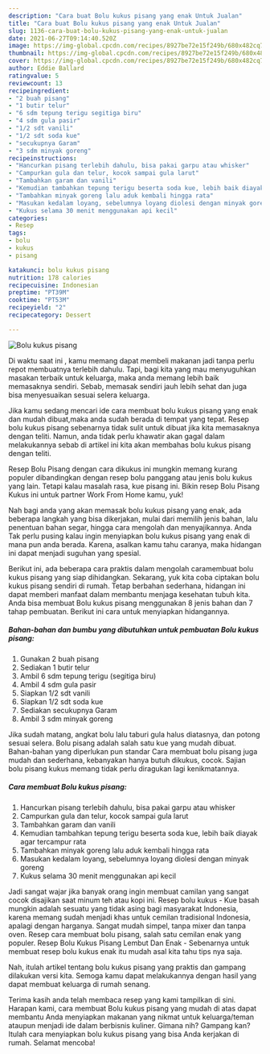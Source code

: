 ```yaml
---
description: "Cara buat Bolu kukus pisang yang enak Untuk Jualan"
title: "Cara buat Bolu kukus pisang yang enak Untuk Jualan"
slug: 1136-cara-buat-bolu-kukus-pisang-yang-enak-untuk-jualan
date: 2021-06-27T09:14:40.520Z
image: https://img-global.cpcdn.com/recipes/8927be72e15f249b/680x482cq70/bolu-kukus-pisang-foto-resep-utama.jpg
thumbnail: https://img-global.cpcdn.com/recipes/8927be72e15f249b/680x482cq70/bolu-kukus-pisang-foto-resep-utama.jpg
cover: https://img-global.cpcdn.com/recipes/8927be72e15f249b/680x482cq70/bolu-kukus-pisang-foto-resep-utama.jpg
author: Eddie Ballard
ratingvalue: 5
reviewcount: 13
recipeingredient:
- "2 buah pisang"
- "1 butir telur"
- "6 sdm tepung terigu segitiga biru"
- "4 sdm gula pasir"
- "1/2 sdt vanili"
- "1/2 sdt soda kue"
- "secukupnya Garam"
- "3 sdm minyak goreng"
recipeinstructions:
- "Hancurkan pisang terlebih dahulu, bisa pakai garpu atau whisker"
- "Campurkan gula dan telur, kocok sampai gula larut"
- "Tambahkan garam dan vanili"
- "Kemudian tambahkan tepung terigu beserta soda kue, lebih baik diayak agar tercampur rata"
- "Tambahkan minyak goreng lalu aduk kembali hingga rata"
- "Masukan kedalam loyang, sebelumnya loyang diolesi dengan minyak goreng"
- "Kukus selama 30 menit menggunakan api kecil"
categories:
- Resep
tags:
- bolu
- kukus
- pisang

katakunci: bolu kukus pisang 
nutrition: 178 calories
recipecuisine: Indonesian
preptime: "PT39M"
cooktime: "PT53M"
recipeyield: "2"
recipecategory: Dessert

---
```



![Bolu kukus pisang](https://img-global.cpcdn.com/recipes/8927be72e15f249b/680x482cq70/bolu-kukus-pisang-foto-resep-utama.jpg)

Di waktu  saat ini , kamu memang dapat membeli makanan jadi tanpa perlu repot membuatnya terlebih dahulu. Tapi, bagi kita yang mau menyuguhkan masakan terbaik untuk keluarga, maka anda memang lebih baik memasaknya sendiri. Sebab, memasak sendiri jauh lebih sehat dan juga bisa menyesuaikan sesuai selera keluarga.

Jika kamu sedang mencari ide cara membuat bolu kukus pisang yang enak dan mudah dibuat,maka anda sudah berada di tempat yang tepat. Resep bolu kukus pisang  sebenarnya tidak sulit untuk dibuat jika kita memasaknya dengan teliti. Namun, anda tidak perlu khawatir akan gagal dalam melakukannya 
sebab di artikel ini kita akan membahas bolu kukus pisang dengan teliti.  

Resep Bolu Pisang dengan cara dikukus ini mungkin memang kurang populer dibandingkan dengan resep bolu panggang atau jenis bolu kukus yang lain. Tetapi kalau masalah rasa, kue pisang ini. Bikin resep Bolu Pisang Kukus ini untuk partner Work From Home kamu, yuk!

Nah bagi anda yang akan memasak bolu kukus pisang yang enak, ada beberapa langkah yang bisa dikerjakan, mulai dari memilih jenis bahan, lalu penentuan bahan segar, hingga cara mengolah dan menyajikannya. Anda Tak perlu pusing kalau ingin menyiapkan bolu kukus pisang yang enak di mana pun anda berada. Karena, asalkan kamu  tahu caranya, maka hidangan ini dapat menjadi suguhan yang spesial.

Berikut ini, ada beberapa cara praktis  dalam mengolah caramembuat bolu kukus pisang yang siap dihidangkan. Sekarang, yuk kita coba ciptakan bolu kukus pisang sendiri di rumah. Tetap berbahan sederhana, hidangan ini dapat memberi manfaat dalam membantu menjaga kesehatan tubuh kita. Anda bisa membuat Bolu kukus pisang menggunakan 8 jenis bahan dan 7 tahap pembuatan. Berikut ini cara untuk menyiapkan hidangannya.

<!--inarticleads1-->

##### Bahan-bahan dan bumbu yang dibutuhkan untuk pembuatan Bolu kukus pisang:

1. Gunakan 2 buah pisang
1. Sediakan 1 butir telur
1. Ambil 6 sdm tepung terigu (segitiga biru)
1. Ambil 4 sdm gula pasir
1. Siapkan 1/2 sdt vanili
1. Siapkan 1/2 sdt soda kue
1. Sediakan secukupnya Garam
1. Ambil 3 sdm minyak goreng


Jika sudah matang, angkat bolu lalu taburi gula halus diatasnya, dan potong sesuai selera. Bolu pisang adalah salah satu kue yang mudah dibuat. Bahan-bahan yang diperlukan pun standar Cara membuat bolu pisang juga mudah dan sederhana, kebanyakan hanya butuh dikukus, cocok. Sajian bolu pisang kukus memang tidak perlu diragukan lagi kenikmatannya. 

<!--inarticleads2-->

##### Cara membuat Bolu kukus pisang:

1. Hancurkan pisang terlebih dahulu, bisa pakai garpu atau whisker
1. Campurkan gula dan telur, kocok sampai gula larut
1. Tambahkan garam dan vanili
1. Kemudian tambahkan tepung terigu beserta soda kue, lebih baik diayak agar tercampur rata
1. Tambahkan minyak goreng lalu aduk kembali hingga rata
1. Masukan kedalam loyang, sebelumnya loyang diolesi dengan minyak goreng
1. Kukus selama 30 menit menggunakan api kecil


Jadi sangat wajar jika banyak orang ingin membuat camilan yang sangat cocok disajikan saat minum teh atau kopi ini. Resep bolu kukus - Kue basah mungkin adalah sesuatu yang tidak asing bagi masyarakat Indonesia, karena memang sudah menjadi khas untuk cemilan tradisional Indonesia, apalagi dengan harganya. Sangat mudah simpel, tanpa mixer dan tanpa oven. Resep cara membuat bolu pisang, salah satu cemilan enak yang populer. Resep Bolu Kukus Pisang Lembut Dan Enak - Sebenarnya untuk membuat resep bolu kukus enak itu mudah asal kita tahu tips nya saja. 

Nah, itulah artikel tentang  bolu kukus pisang  yang praktis dan gampang dilakukan versi kita. Semoga kamu dapat melakukannya dengan hasil yang dapat membuat keluarga di rumah senang. 

Terima kasih anda telah membaca resep yang kami tampilkan di sini. Harapan kami, cara membuat  Bolu kukus pisang yang mudah di atas dapat membantu Anda menyiapkan makanan yang nikmat untuk keluarga/teman ataupun menjadi ide dalam berbisnis kuliner. Gimana nih? Gampang kan? Itulah cara menyiapkan bolu kukus pisang yang bisa Anda kerjakan di rumah. Selamat mencoba!

